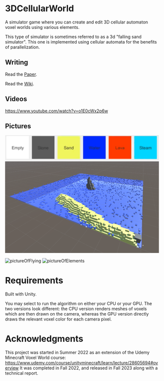 # 3DCellularWorld

A simulator game where you can create and edit 3D cellular automaton voxel worlds using various elements.

This type of simulator is sometimes referred to as a 3d "falling sand simulator". This one is implemented using cellular automata for the benefits of parallelization.



## Writing
Read the [Paper](https://cis.temple.edu/tagit/publications/TAGIT-TR-18.pdf).

Read the [Wiki](https://github.com/ccrock4t/3DCellularWorld/wiki).

## Videos
https://www.youtube.com/watch?v=o1E0cWx2p6w

## Pictures

![pictureOfElementsList](https://github.com/ccrock4t/3DCellularWorld/blob/main/Assets/Images/elements.png?raw=true)
![pictureOfIsland](https://github.com/ccrock4t/3DCellularWorld/blob/main/Assets/Images/background.PNG?raw=true)



![pictureOfFlying](https://github.com/ccrock4t/3DCellularWorld/blob/main/Assets/Images/flying.gif?raw=true)
![pictureOfElements](https://github.com/ccrock4t/3DCellularWorld/blob/main/Assets/Images/elements.gif?raw=true)

# Requirements
Built with Unity.

You may select to run the algorithm on either your CPU or your GPU. The two versions look different: the CPU version renders meshes of voxels which are then drawn on the camera, whereas the GPU version directly draws the relevant voxel color for each camera pixel.

# Acknowledgments

This project was started in Summer 2022 as an extension of the Udemy Minecraft Voxel World course: https://www.udemy.com/course/unityminecraft/learn/lecture/28605694#overview 
It was completed in Fall 2022, and released in Fall 2023 along with a technical report.
